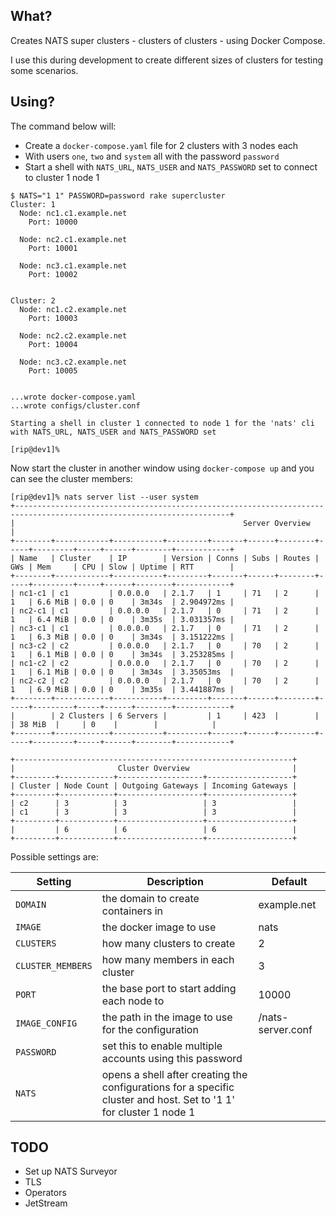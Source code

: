 ## What?

Creates NATS super clusters - clusters of clusters - using Docker Compose.

I use this during development to create different sizes of clusters for testing some scenarios.

## Using?

The command below will:

 * Create a `docker-compose.yaml` file for 2 clusters with 3 nodes each
 * With users `one`, `two` and `system` all with the password `password`
 * Start a shell with `NATS_URL`, `NATS_USER` and `NATS_PASSWORD` set to connect to cluster 1 node 1


```nohighligh
$ NATS="1 1" PASSWORD=password rake supercluster
Cluster: 1
  Node: nc1.c1.example.net
    Port: 10000

  Node: nc2.c1.example.net
    Port: 10001

  Node: nc3.c1.example.net
    Port: 10002


Cluster: 2
  Node: nc1.c2.example.net
    Port: 10003

  Node: nc2.c2.example.net
    Port: 10004

  Node: nc3.c2.example.net
    Port: 10005


...wrote docker-compose.yaml
...wrote configs/cluster.conf

Starting a shell in cluster 1 connected to node 1 for the 'nats' cli with NATS_URL, NATS_USER and NATS_PASSWORD set

[rip@dev1]%
```

Now start the cluster in another window using `docker-compose up` and you can see the cluster members:


```nohighlight
[rip@dev1]% nats server list --user system
+----------------------------------------------------------------------------------------------------------------------+
|                                                   Server Overview                                                    |
+--------+------------+-----------+---------+-------+------+--------+-----+---------+-----+------+--------+------------+
| Name   | Cluster    | IP        | Version | Conns | Subs | Routes | GWs | Mem     | CPU | Slow | Uptime | RTT        |
+--------+------------+-----------+---------+-------+------+--------+-----+---------+-----+------+--------+------------+
| nc1-c1 | c1         | 0.0.0.0   | 2.1.7   | 1     | 71   | 2      | 1   | 6.6 MiB | 0.0 | 0    | 3m34s  | 2.904972ms |
| nc2-c1 | c1         | 0.0.0.0   | 2.1.7   | 0     | 71   | 2      | 1   | 6.4 MiB | 0.0 | 0    | 3m35s  | 3.031357ms |
| nc3-c1 | c1         | 0.0.0.0   | 2.1.7   | 0     | 71   | 2      | 1   | 6.3 MiB | 0.0 | 0    | 3m34s  | 3.151222ms |
| nc3-c2 | c2         | 0.0.0.0   | 2.1.7   | 0     | 70   | 2      | 1   | 6.1 MiB | 0.0 | 0    | 3m34s  | 3.253285ms |
| nc1-c2 | c2         | 0.0.0.0   | 2.1.7   | 0     | 70   | 2      | 1   | 6.1 MiB | 0.0 | 0    | 3m34s  | 3.35053ms  |
| nc2-c2 | c2         | 0.0.0.0   | 2.1.7   | 0     | 70   | 2      | 1   | 6.9 MiB | 0.0 | 0    | 3m35s  | 3.441887ms |
+--------+------------+-----------+---------+-------+------+--------+-----+---------+-----+------+--------+------------+
|        | 2 Clusters | 6 Servers |         | 1     | 423  |        |     | 38 MiB  |     | 0    |        |            |
+--------+------------+-----------+---------+-------+------+--------+-----+---------+-----+------+--------+------------+

+--------------------------------------------------------------+
|                       Cluster Overview                       |
+---------+------------+-------------------+-------------------+
| Cluster | Node Count | Outgoing Gateways | Incoming Gateways |
+---------+------------+-------------------+-------------------+
| c2      | 3          | 3                 | 3                 |
| c1      | 3          | 3                 | 3                 |
+---------+------------+-------------------+-------------------+
|         | 6          | 6                 | 6                 |
+---------+------------+-------------------+-------------------+
```

Possible settings are:

|Setting        |Description                       |Default    |
|-----------------|----------------------------------|-----------|
|`DOMAIN`         |the domain to create containers in|example.net|
|`IMAGE`          |the docker image to use|nats|
|`CLUSTERS`       |how many clusters to create|2|
|`CLUSTER_MEMBERS`|how many members in each cluster|3|
|`PORT`           |the base port to start adding each node to|10000|
|`IMAGE_CONFIG`   |the path in the image to use for the configuration|/nats-server.conf|
|`PASSWORD`       |set this to enable multiple accounts using this password||
|`NATS`           |opens a shell after creating the configurations for a specific cluster and host. Set to '1 1' for cluster 1 node 1||

## TODO

 * Set up NATS Surveyor
 * TLS
 * Operators
 * JetStream
